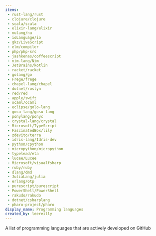 ```yaml
---
items:
 - rust-lang/rust
 - clojure/clojure
 - scala/scala
 - elixir-lang/elixir
 - nulang/nu
 - ioLanguage/io
 - gkz/LiveScript
 - elm/compiler
 - php/php-src
 - jashkenas/coffeescript
 - nim-lang/Nim
 - JetBrains/kotlin
 - racket/racket
 - golang/go
 - Frege/frege
 - chapel-lang/chapel
 - dotnet/roslyn
 - red/red
 - apple/swift
 - ocaml/ocaml
 - eclipse/golo-lang
 - gosu-lang/gosu-lang
 - ponylang/ponyc
 - crystal-lang/crystal
 - Microsoft/TypeScript
 - FascinatedBox/lily
 - zdevito/terra
 - idris-lang/Idris-dev
 - python/cpython
 - micropython/micropython
 - typelead/eta
 - lucee/Lucee
 - Microsoft/visualfsharp
 - ruby/ruby
 - dlang/dmd
 - JuliaLang/julia
 - erlang/otp
 - purescript/purescript
 - PowerShell/PowerShell
 - rakudo/rakudo
 - dotnet/csharplang
 - pharo-project/pharo
display_name: Programming languages
created_by: leereilly
---
```

A list of programming languages that are actively developed on GitHub
